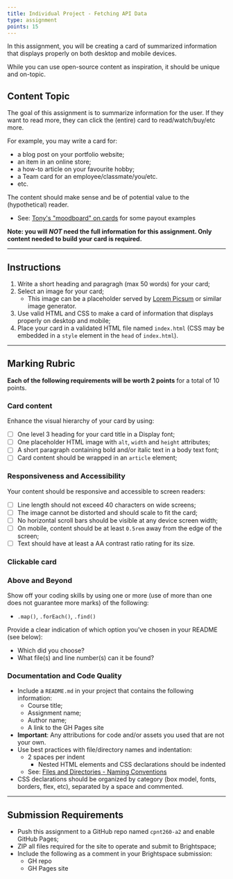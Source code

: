 ```yaml
---
title: Individual Project - Fetching API Data
type: assignment
points: 15
---
```


In this assignment, you will be creating a card of summarized information that displays properly on both desktop and mobile devices.

While you can use open-source content as inspiration, it should be unique and on-topic.

## Content Topic
The goal of this assignment is to summarize information for the user. If they want to read more, they can click the (entire) card to read/watch/buy/etc more.

For example, you may write a card for:
- a blog post on your portfolio website;
- an item in an online store;
- a how-to article on your favourite hobby;
- a Team card for an employee/classmate/you/etc.
- etc.

The content should make sense and be of potential value to the (hypothetical) reader.

- See: [Tony's "moodboard" on cards](https://acidtone.github.io/code-journal/#july-16th-2022) for some payout examples

**Note: you will _NOT_ need the full information for this assignment. Only content needed to build your card is required.**

---

## Instructions
1. Write a short heading and paragragh (max 50 words) for your card;
2. Select an image for your card;
    - This image can be a placeholder served by [Lorem Picsum](https://picsum.photos/) or similar image generator.
2. Use valid HTML and CSS to make a card of information that displays properly on desktop and mobile;
3. Place your card in a validated HTML file named `index.html` (CSS may be embedded in a `style` element in the `head` of `index.html`).

---

## Marking Rubric
**Each of the following requirements will be worth 2 points** for a total of 10 points. 

### Card content
Enhance the visual hierarchy of your card by using:
- [ ] One level 3 heading for your card title in a Display font;
- [ ] One placeholder HTML image with `alt`, `width` and `height` attributes;
- [ ] A short paragraph containing bold and/or italic text in a body text font;
- [ ] Card content should be wrapped in an `article` element;

### Responsiveness and Accessibility
Your content should be responsive and accessible to screen readers:
- [ ] Line length should not exceed 40 characters on wide screens;
- [ ] The image cannot be distorted and should scale to fit the card;
- [ ] No horizontal scroll bars should be visible at any device screen width;
- [ ] On mobile, content should be at least `0.5rem` away from the edge of the screen;
- [ ] Text should have at least a AA contrast ratio rating for its size.

### Clickable card

### Above and Beyond
Show off your coding skills by using one or more (use of more than one does not guarantee more marks) of the following:
- `.map()`, `.forEach()`, `.find()`

Provide a clear indication of which option you've chosen in your README (see below):
- Which did you choose?
- What file(s) and line number(s) can it be found?

### Documentation and Code Quality
- Include a `README.md` in your project that contains the following information:
  - Course title;
  - Assignment name;
  - Author name;
  - A link to the GH Pages site
- **Important**: Any attributions for code and/or assets you used that are not your own.
- Use best practices with file/directory names and indentation:
  - 2 spaces per indent
    - Nested HTML elements and CSS declarations should be indented
  - See: [Files and Directories - Naming Conventions](https://gist.github.com/acidtone/d77059ec1851eff266339a3df70f6984)
- CSS declarations should be organized by category (box model, fonts, borders, flex, etc), separated by a space and commented.

---

## Submission Requirements
- Push this assignment to a GitHub repo named `cpnt260-a2` and enable GitHub Pages;
- ZIP all files required for the site to operate and submit to Brightspace;
- Include the following as a comment in your Brightspace submission:
  - GH repo
  - GH Pages site

